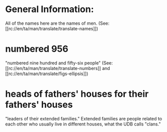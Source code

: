 # General Information:

All of the names here are the names of men. (See: [[rc://en/ta/man/translate/translate-names]])

# numbered 956

"numbered nine hundred and fifty-six people" (See: [[rc://en/ta/man/translate/translate-numbers]] and [[rc://en/ta/man/translate/figs-ellipsis]])

# heads of fathers' houses for their fathers' houses

"leaders of their extended families." Extended families are people related to each other who usually live in different houses, what the UDB calls "clans."